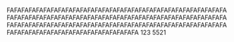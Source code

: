 FAFAFAFAFAFAFAFAFAFAFAFAFAFAFAFAFAFAFAFAFAFAFAFAFAFAFAFAFAFAFAFAFAFAFAFAFAFAFAFAFAFAFAFAFAFAFAFAFAFAFAFAFAFAFAFAFAFAFAFAFAFAFAFAFAFAFAFAFAFAFAFAFAFAFAFAFAFAFAFAFAFAFAFAFAFAFAFAFAFAFAFAFAFAFAFAFAFAFAFAFAFAFAFAFAFAFAFA
123
5521
